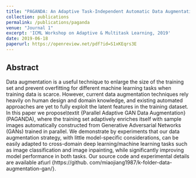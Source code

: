 ```yaml
---
title: "PAGANDA: An Adaptive Task-Independent Automatic Data Augmentation"
collection: publications
permalink: /publications/paganda
venue: "Journal 1"
excerpt: 'ICML Workshop on Adaptive & Multitask Learning, 2019'
date: 2019-06-18
paperurl: https://openreview.net/pdf?id=S1xKEqrs3E
---
```


## Abstract
Data augmentation is a useful technique to enlarge the size of the training set and prevent overfitting for different machine learning tasks when training data is scarce. However, current data augmentation techniques rely heavily on human design and domain knowledge, and existing automated approaches are yet to fully exploit the latent features in the training dataset. In this paper we propose\textit {Parallel Adaptive GAN Data Augmentation}(PAGANDA), where the training set adaptively enriches itself with sample images automatically constructed from Generative Adversarial Networks (GANs) trained in parallel. We demonstrate by experiments that our data augmentation strategy, with little model-specific considerations, can be easily adapted to cross-domain deep learning/machine learning tasks such as image classification and image inpainting, while significantly improving model performance in both tasks. Our source code and experimental details are available at\url {https://github. com/miaojiang1987/k-folder-data-augmentation-gan/}.
